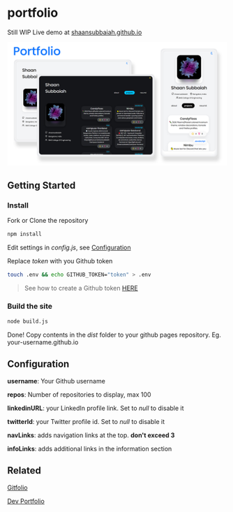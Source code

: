 # portfolio

Still WIP
Live demo at [shaansubbaiah.github.io](https://shaansubbaiah.github.io/)

![artwork](/artwork/portfolio-transparent.png)

## Getting Started

### Install

Fork or Clone the repository

```bash
npm install
```

Edit settings in _config.js_, see [Configuration](#configuration)

Replace _token_ with you Github token

```bash
touch .env && echo GITHUB_TOKEN="token" > .env
```

> See how to create a Github token [HERE](https://docs.github.com/en/github/authenticating-to-github/creating-a-personal-access-token)

### Build the site

```bash
node build.js
```

Done! Copy contents in the _dist_ folder to your github pages repository.
Eg. your-username.github.io

## Configuration

**username**: Your Github username

**repos**: Number of repositories to display, max 100

**linkedinURL**: your LinkedIn profile link. Set to _null_ to disable it

**twitterId**: your Twitter profile id. Set to _null_ to disable it

**navLinks**: adds navigation links at the top. **don't exceed 3**

**infoLinks**: adds additional links in the information section

## Related

[Gitfolio](https://github.com/imfunniee/gitfolio)

[Dev Portfolio](https://github.com/RyanFitzgerald/devportfolio)

